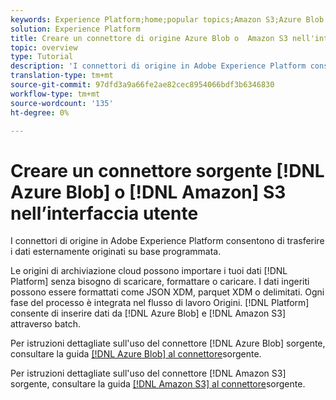 ```yaml
---
keywords: Experience Platform;home;popular topics;Amazon S3;Azure Blob
solution: Experience Platform
title: Creare un connettore di origine Azure Blob o  Amazon S3 nell'interfaccia utente
topic: overview
type: Tutorial
description: 'I connettori di origine in Adobe Experience Platform consentono di trasferire i dati esternamente originati su base programmata. '
translation-type: tm+mt
source-git-commit: 97dfd3a9a66fe2ae82cec8954066bdf3b6346830
workflow-type: tm+mt
source-wordcount: '135'
ht-degree: 0%

---
```



# Creare un connettore sorgente [!DNL Azure Blob] o [!DNL Amazon] S3 nell’interfaccia utente

I connettori di origine in Adobe Experience Platform consentono di trasferire i dati esternamente originati su base programmata.

Le origini di archiviazione cloud possono importare i tuoi dati [!DNL Platform] senza bisogno di scaricare, formattare o caricare. I dati ingeriti possono essere formattati come JSON XDM, parquet XDM o delimitati. Ogni fase del processo è integrata nel flusso di lavoro Origini. [!DNL Platform] consente di inserire dati da [!DNL Azure Blob] e [!DNL Amazon S3] attraverso batch.

Per istruzioni dettagliate sull&#39;uso del connettore [!DNL Azure Blob] sorgente, consultare la guida [[!DNL Azure Blob] al connettore](./blob.md)sorgente.

Per istruzioni dettagliate sull&#39;uso del connettore [!DNL Amazon S3] sorgente, consultare la guida [[!DNL Amazon S3] al connettore](./blob.md)sorgente.